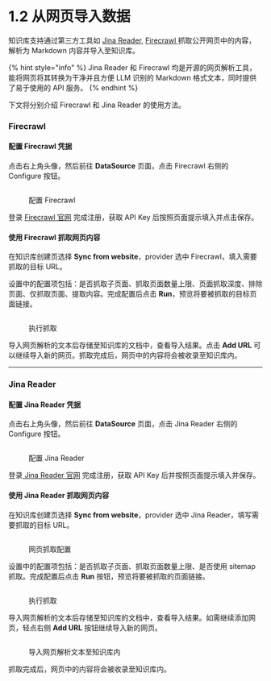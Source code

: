 # 1.2 从网页导入数据

知识库支持通过第三方工具如 [Jina Reader](https://jina.ai/reader), [Firecrawl ](https://www.firecrawl.dev/)抓取公开网页中的内容，解析为 Markdown 内容并导入至知识库。

{% hint style="info" %}
Jina Reader 和 Firecrawl 均是开源的网页解析工具，能将网页将其转换为干净并且方便 LLM 识别的 Markdown 格式文本，同时提供了易于使用的 API 服务。
{% endhint %}

下文将分别介绍 Firecrawl 和 Jina Reader 的使用方法。

### Firecrawl

#### 配置 Firecrawl 凭据

点击右上角头像，然后前往 **DataSource** 页面，点击 Firecrawl 右侧的 Configure 按钮。

<figure><img src="https://assets-docs.dify.ai/2024/12/d468cf996f591b4b2bd0ffb5de62bad4.png" alt=""><figcaption><p>配置 Firecrawl</p></figcaption></figure>

登录 [Firecrawl 官网](https://www.firecrawl.dev/) 完成注册，获取 API Key 后按照页面提示填入并点击保存。

#### 使用 Firecrawl 抓取网页内容

在知识库创建页选择 **Sync from website**，provider 选中 Firecrawl，填入需要抓取的目标 URL。

设置中的配置项包括：是否抓取子页面、抓取页面数量上限、页面抓取深度、排除页面、仅抓取页面、提取内容。完成配置后点击 **Run**，预览将要被抓取的目标页面链接。

<figure><img src="https://assets-docs.dify.ai/2024/12/3e63b4ced9770e21d5132c3aa8e5d2de.png" alt=""><figcaption><p>执行抓取</p></figcaption></figure>

导入网页解析的文本后存储至知识库的文档中，查看导入结果。点击 **Add URL** 可以继续导入新的网页。抓取完成后，网页中的内容将会被收录至知识库内。

***

### Jina Reader

#### 配置 Jina Reader 凭据

点击右上角头像，然后前往 **DataSource** 页面，点击 Jina Reader 右侧的 Configure 按钮。

<figure><img src="https://assets-docs.dify.ai/2024/12/28b37f9b36fe808b2d3302c48fce5ea3.png" alt=""><figcaption><p>配置 Jina Reader</p></figcaption></figure>

登录[ Jina Reader 官网](https://jina.ai/reader) 完成注册，获取 API Key 后并按照页面提示填入并保存。

#### 使用 Jina Reader 抓取网页内容

在知识库创建页选择 **Sync from website**，provider 选中 Jina Reader，填写需要抓取的目标 URL。

<figure><img src="https://assets-docs.dify.ai/2024/12/f9170b2a2ab1be94bc85ff3ed3c3e723.png" alt=""><figcaption><p>网页抓取配置</p></figcaption></figure>

设置中的配置项包括：是否抓取子页面、抓取页面数量上限、是否使用 sitemap 抓取。完成配置后点击 **Run** 按钮，预览将要被抓取的页面链接。

<figure><img src="https://assets-docs.dify.ai/2024/12/a875f21a751551c03109c76308c577ee.png" alt=""><figcaption><p>执行抓取</p></figcaption></figure>

导入网页解析的文本后存储至知识库的文档中，查看导入结果。如需继续添加网页，轻点右侧 **Add URL** 按钮继续导入新的网页。

<figure><img src="https://assets-docs.dify.ai/2024/12/03494dc3c882ac1c74b464ea931e2533.png" alt=""><figcaption><p>导入网页解析文本至知识库内</p></figcaption></figure>

抓取完成后，网页中的内容将会被收录至知识库内。
